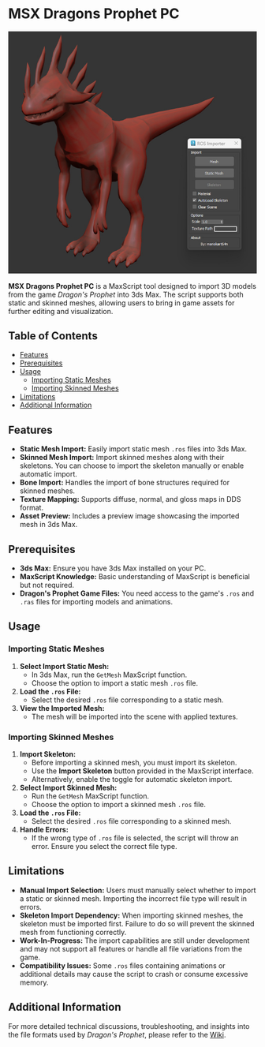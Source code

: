 
# MSX Dragons Prophet PC

![Preview](assets/preview.jpg)

**MSX Dragons Prophet PC** is a MaxScript tool designed to import 3D models from the game *Dragon's Prophet* into 3ds Max. The script supports both static and skinned meshes, allowing users to bring in game assets for further editing and visualization.

## Table of Contents

- [Features](#features)
- [Prerequisites](#prerequisites)
- [Usage](#usage)
  - [Importing Static Meshes](#importing-static-meshes)
  - [Importing Skinned Meshes](#importing-skinned-meshes)
- [Limitations](#limitations)
- [Additional Information](#additional-information)

## Features

- **Static Mesh Import:** Easily import static mesh `.ros` files into 3ds Max.
- **Skinned Mesh Import:** Import skinned meshes along with their skeletons. You can choose to import the skeleton manually or enable automatic import.
- **Bone Import:** Handles the import of bone structures required for skinned meshes.
- **Texture Mapping:** Supports diffuse, normal, and gloss maps in DDS format.
- **Asset Preview:** Includes a preview image showcasing the imported mesh in 3ds Max.

## Prerequisites

- **3ds Max:** Ensure you have 3ds Max installed on your PC.
- **MaxScript Knowledge:** Basic understanding of MaxScript is beneficial but not required.
- **Dragon's Prophet Game Files:** You need access to the game's `.ros` and `.ras` files for importing models and animations.

## Usage

### Importing Static Meshes

1. **Select Import Static Mesh:**
   - In 3ds Max, run the `GetMesh` MaxScript function.
   - Choose the option to import a static mesh `.ros` file.
2. **Load the `.ros` File:**
   - Select the desired `.ros` file corresponding to a static mesh.
3. **View the Imported Mesh:**
   - The mesh will be imported into the scene with applied textures.

### Importing Skinned Meshes

1. **Import Skeleton:**
   - Before importing a skinned mesh, you must import its skeleton.
   - Use the **Import Skeleton** button provided in the MaxScript interface.
   - Alternatively, enable the toggle for automatic skeleton import.
2. **Select Import Skinned Mesh:**
   - Run the `GetMesh` MaxScript function.
   - Choose the option to import a skinned mesh `.ros` file.
3. **Load the `.ros` File:**
   - Select the desired `.ros` file corresponding to a skinned mesh.
4. **Handle Errors:**
   - If the wrong type of `.ros` file is selected, the script will throw an error. Ensure you select the correct file type.


## Limitations

- **Manual Import Selection:** Users must manually select whether to import a static or skinned mesh. Importing the incorrect file type will result in errors.
- **Skeleton Import Dependency:** When importing skinned meshes, the skeleton must be imported first. Failure to do so will prevent the skinned mesh from functioning correctly.
- **Work-In-Progress:** The import capabilities are still under development and may not support all features or handle all file variations from the game.
- **Compatibility Issues:** Some `.ros` files containing animations or additional details may cause the script to crash or consume excessive memory.

## Additional Information

For more detailed technical discussions, troubleshooting, and insights into the file formats used by *Dragon's Prophet*, please refer to the [Wiki](wiki.md).
